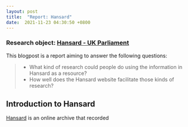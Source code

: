 ```yaml
---
layout: post
title:  "Report: Hansard"
date:  2021-11-23 04:30:50 +0800
---
```


### **Research object: [Hansard - UK Parliament](https://hansard.parliament.uk/)**

This blogpost is a report aiming to answer the following questions:
> - What kind of research could people do using the information in Hansard as a resource? 
> - How well does the Hansard website facilitate those kinds of research?
## Introduction to Hansard

[Hansard](https://hansard.parliament.uk/) is an online archive that recorded 